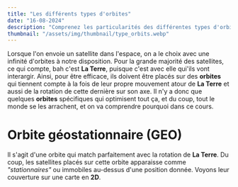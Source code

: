 ```yaml
---
title: "Les différents types d'orbites"
date: "16-08-2024"
description: "Comprenez les particularités des différentes types d'orbites sur lesquelles sont placées les satellites en fonction de leur usage"
thumbnail: "/assets/img/thumbnail/type_orbits.webp"
---
```

Lorsque l'on envoie un satellite dans l'espace, on a le choix avec une infinité d'orbites à notre disposition. 
Pour la grande majorité des satellites, ce qui compte, bah c'est **La Terre**, puisque c'est avec elle qui'ils vont interargir. Ainsi, pour être efficace, ils doivent être placés sur des **orbites** qui tiennent compte à la fois de leur propre mouvement atour de **La Terre** et aussi de la rotation de cette dernière sur son axe.
Il n'y a donc que quelques **orbites** spécifiques qui optimisent tout ça, et du coup, tout le monde se les arrachent, et on va comprendre pourquoi dans ce cours.

# Orbite géostationnaire (GEO)
Il s'agit d'une orbite qui match parfaitement avec la rotation de **La Terre**. Du coup, les satellites placés sur cette orbite apparaisse comme *"stationnaires"* ou immobiles au-dessus d'une position donnée.
Voyons leur couverture sur une carte en **2D**.
